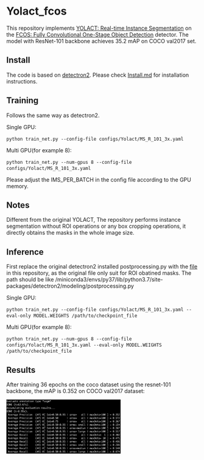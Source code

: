 # Yolact_fcos
This repository implements [YOLACT: Real-time Instance Segmentation](https://arxiv.org/abs/1904.02689) on the [FCOS: Fully Convolutional One-Stage Object Detection](https://arxiv.org/abs/1904.01355)
detector. The model with ResNet-101 backbone achieves 35.2 mAP on COCO val2017 set.

## Install
The code is based on [detectron2](https://github.com/facebookresearch/detectron2). Please check [Install.md](https://github.com/facebookresearch/detectron2/blob/master/INSTALL.md) for installation instructions.

## Training 
Follows the same way as detectron2.

Single GPU:
```
python train_net.py --config-file configs/Yolact/MS_R_101_3x.yaml
```
Multi GPU(for example 8):
```
python train_net.py --num-gpus 8 --config-file configs/Yolact/MS_R_101_3x.yaml
```
Please adjust the IMS_PER_BATCH in the config file according to the GPU memory.

## Notes
Different from the original YOLACT, The repository performs instance segmentation without ROI operations or any box cropping operations, it directly obtains the masks in the whole image size.

## Inference
First replace the original detectron2 installed postprocessing.py with the [file](https://github.com/Epiphqny/Yolact_fcos/blob/master/postprocessing.py) in this repository, as the original file only suit for ROI obatined masks.
The path should be like /miniconda3/envs/py37/lib/python3.7/site-packages/detectron2/modeling/postprocessing.py

Single GPU:
```
python train_net.py --config-file configs/Yolact/MS_R_101_3x.yaml --eval-only MODEL.WEIGHTS /path/to/checkpoint_file
```
Multi GPU(for example 8):
```
python train_net.py --num-gpus 8 --config-file configs/Yolact/MS_R_101_3x.yaml --eval-only MODEL.WEIGHTS /path/to/checkpoint_file
```

## Results
After training 36 epochs on the coco dataset using the resnet-101 backbone, the mAP is 0.352 on COCO val2017 dataset:

<img src="AP.jpg" width="300" >



